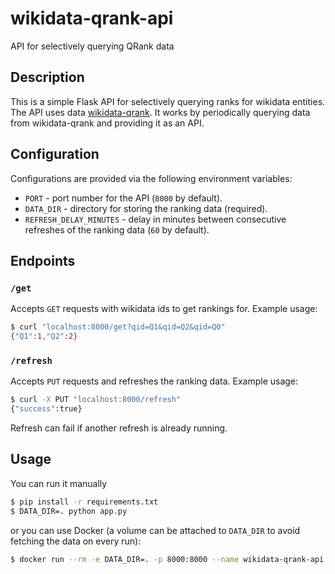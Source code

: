 # wikidata-qrank-api
API for selectively querying QRank data

## Description
This is a simple Flask API for selectively querying ranks for wikidata entities. The API uses data [wikidata-qrank](https://github.com/brawer/wikidata-qrank).
It works by periodically querying data from wikidata-qrank and providing it as an API.

## Configuration
Configurations are provided via the following environment variables:
- `PORT` - port number for the API (`8000` by default).
- `DATA_DIR` - directory for storing the ranking data (required).
- `REFRESH_DELAY_MINUTES` - delay in minutes between consecutive refreshes of the ranking data (`60` by default).

## Endpoints
### `/get`
Accepts `GET` requests with wikidata ids to get rankings for. Example usage:
```sh
$ curl "localhost:8000/get?qid=Q1&qid=Q2&qid=Q0"
{"Q1":1,"Q2":2}
```
### `/refresh`
Accepts `PUT` requests and refreshes the ranking data. Example usage:
```sh
$ curl -X PUT "localhost:8000/refresh"
{"success":true}
```
Refresh can fail if another refresh is already running.

## Usage
You can run it manually
```sh
$ pip install -r requirements.txt
$ DATA_DIR=. python app.py
```
or you can use Docker (a volume can be attached to `DATA_DIR` to avoid fetching the data on every run):
```sh
$ docker run --rm -e DATA_DIR=. -p 8000:8000 --name wikidata-qrank-api ghcr.io/vasniktel/wikidata-qrank-api:main
```
